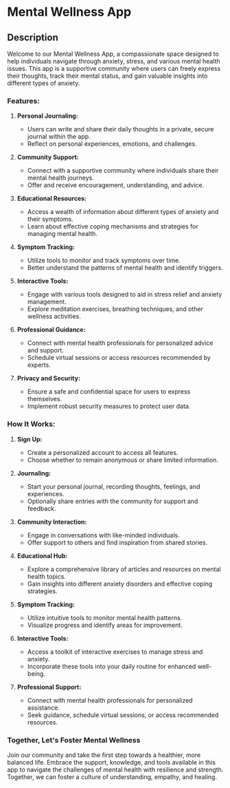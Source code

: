 # Mental Wellness App

## Description

Welcome to our Mental Wellness App, a compassionate space designed to help individuals navigate through anxiety, stress, and various mental health issues. This app is a supportive community where users can freely express their thoughts, track their mental status, and gain valuable insights into different types of anxiety.

### Features:

1. **Personal Journaling:**
   - Users can write and share their daily thoughts in a private, secure journal within the app.
   - Reflect on personal experiences, emotions, and challenges.

2. **Community Support:**
   - Connect with a supportive community where individuals share their mental health journeys.
   - Offer and receive encouragement, understanding, and advice.

3. **Educational Resources:**
   - Access a wealth of information about different types of anxiety and their symptoms.
   - Learn about effective coping mechanisms and strategies for managing mental health.

4. **Symptom Tracking:**
   - Utilize tools to monitor and track symptoms over time.
   - Better understand the patterns of mental health and identify triggers.

5. **Interactive Tools:**
   - Engage with various tools designed to aid in stress relief and anxiety management.
   - Explore meditation exercises, breathing techniques, and other wellness activities.

6. **Professional Guidance:**
   - Connect with mental health professionals for personalized advice and support.
   - Schedule virtual sessions or access resources recommended by experts.

7. **Privacy and Security:**
   - Ensure a safe and confidential space for users to express themselves.
   - Implement robust security measures to protect user data.

### How It Works:

1. **Sign Up:**
   - Create a personalized account to access all features.
   - Choose whether to remain anonymous or share limited information.

2. **Journaling:**
   - Start your personal journal, recording thoughts, feelings, and experiences.
   - Optionally share entries with the community for support and feedback.

3. **Community Interaction:**
   - Engage in conversations with like-minded individuals.
   - Offer support to others and find inspiration from shared stories.

4. **Educational Hub:**
   - Explore a comprehensive library of articles and resources on mental health topics.
   - Gain insights into different anxiety disorders and effective coping strategies.

5. **Symptom Tracking:**
   - Utilize intuitive tools to monitor mental health patterns.
   - Visualize progress and identify areas for improvement.

6. **Interactive Tools:**
   - Access a toolkit of interactive exercises to manage stress and anxiety.
   - Incorporate these tools into your daily routine for enhanced well-being.

7. **Professional Support:**
   - Connect with mental health professionals for personalized assistance.
   - Seek guidance, schedule virtual sessions, or access recommended resources.

### Together, Let's Foster Mental Wellness

Join our community and take the first step towards a healthier, more balanced life. Embrace the support, knowledge, and tools available in this app to navigate the challenges of mental health with resilience and strength. Together, we can foster a culture of understanding, empathy, and healing.
